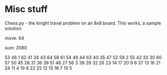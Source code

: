 # Misc stuff

Chess.py - the knight traval problem on an 8x8 board. 
This works, a sample solution:

move:  64

sum:  2080

53 48  1 62 41 34 43 64
58 61 54 49 44 63 40 35
47 52 59  2 55 42 33 30
60 57 50 45 28 31 36 39
51 46 27 56  3 38 29 32
26 23 14 17 20  9  6 37
13 16 21 24 11  4 19  8
22 25 12 15 18  7 10  5

